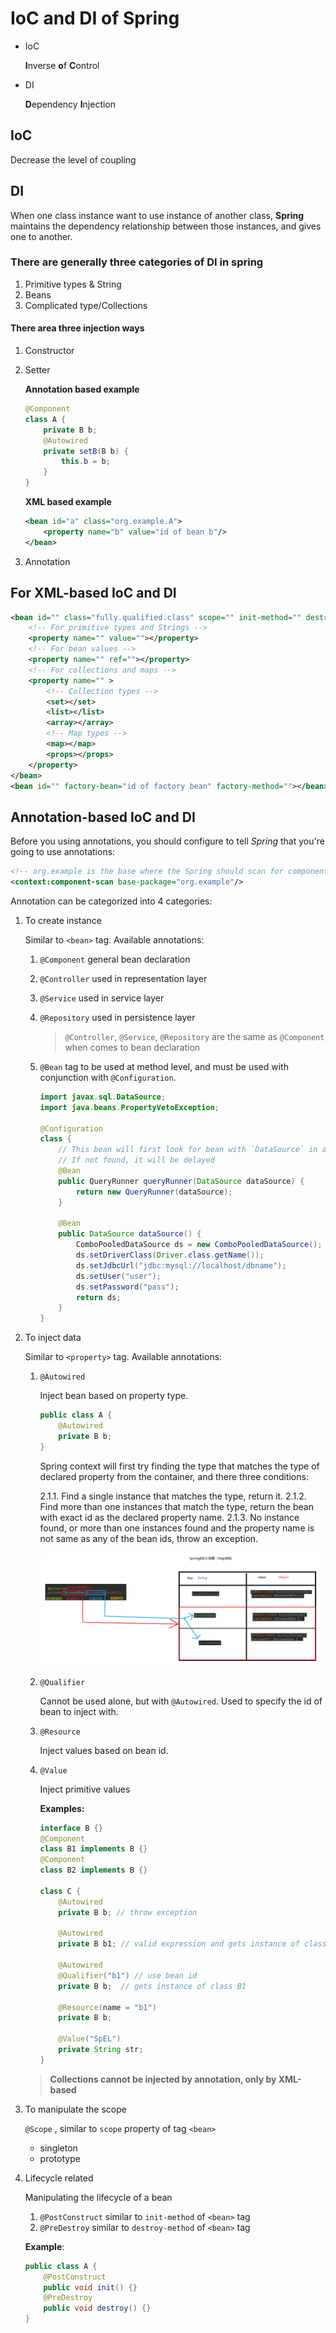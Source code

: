 # IoC and DI of Spring

- IoC

  **I**nverse **o**f **C**ontrol

- DI

  **D**ependency **I**njection

## IoC

Decrease the level of coupling

## DI

When one class instance want to use instance of another class,  **Spring** maintains the dependency relationship between those instances, and gives one to another.

### There are generally three categories of DI in spring

1. Primitive types & String
2. Beans
3. Complicated type/Collections

#### There area three **injection ways**

1. Constructor
2. Setter

    **Annotation based example**

    ```java
    @Component
    class A {
        private B b;
        @Autowired
        private setB(B b) {
            this.b = b;
        }
    }
    ```

    **XML based example**

    ```xml
    <bean id="a" class="org.example.A">
        <property name="b" value="id of bean b"/>
    </bean>
    ```

3. Annotation

## For XML-based IoC and DI

```xml
<bean id="" class="fully.qualified.class" scope="" init-method="" destroy-method="">
    <!-- For primitive types and Strings -->
    <property name="" value=""></property>
    <!-- For bean values -->
    <property name="" ref=""></property>
    <!-- For collections and maps -->
    <property name="" >
        <!-- Collection types -->
        <set></set>
        <list></list>
        <array></array>
        <!-- Map types -->
        <map></map>
        <props></props>
    </property>
</bean>
<bean id="" factory-bean="id of factory bean" factory-method=""></bean>
```

## Annotation-based IoC and DI

Before you using annotations, you should configure to tell _Spring_ that you're going to use annotations:

```xml
<!-- org.example is the base where the Spring should scan for components from -->
<context:component-scan base-package="org.example"/>
```

Annotation can be categorized into 4 categories:

1. To create instance

    Similar to `<bean>` tag. Available annotations:

   1. `@Component` general bean declaration
   2. `@Controller` used in representation layer
   3. `@Service` used in service layer
   4. `@Repository` used in persistence layer

        > `@Controller`, `@Service`, `@Repository` are the same as `@Component` when comes to bean declaration

   5. `@Bean` tag to be used at method level, and must be used with conjunction with `@Configuration`.

        ```java
        import javax.sql.DataSource;
        import java.beans.PropertyVetoException;

        @Configuration
        class {
            // This bean will first look for bean with `DataSource` in application container.
            // If not found, it will be delayed
            @Bean
            public QueryRunner queryRunner(DataSource dataSource) {
                return new QueryRunner(dataSource);
            }

            @Bean
            public DataSource dataSource() {
                ComboPooledDataSource ds = new ComboPooledDataSource();
                ds.setDriverClass(Driver.class.getName());
                ds.setJdbcUrl("jdbc:mysql://localhost/dbname");
                ds.setUser("user");
                ds.setPassword("pass");
                return ds;
            }
        }
        ```

2. To inject data

    Similar to `<property>` tag. Available annotations:

    1. `@Autowired`

        Inject bean based on property type.

        ```java
        public class A {
            @Autowired
            private B b;
        }
        ```

        Spring context will first try finding the type that matches the type of declared property from the container, and there three conditions:

        2.1.1. Find a single instance that matches the type, return it.
        2.1.2. Find more than one instances that match the type, return the bean with exact id as the declared property name.
        2.1.3. No instance found, or more than one instances found and the property name is not same as any of the bean ids, throw an exception.

        ![image-20200629105524117](./images/IoC-DI/image-20200629105524117.png)

    2. `@Qualifier`

       Cannot be used alone, but with `@Autowired`. Used to specify the id of bean to inject with.

    3. `@Resource`

       Inject values based on bean id.

    4. `@Value`

       Inject primitive values

       **Examples:**

       ```java
       interface B {}
       @Component
       class B1 implements B {}
       @Component
       class B2 implements B {}

       class C {
           @Autowired
           private B b; // throw exception

           @Autowired
           private B b1; // valid expression and gets instance of class B1

           @Autowired
           @Qualifier("b1") // use bean id
           private B b;	 // gets instance of class B1

           @Resource(name = "b1")
           private B b;

           @Value("SpEL")
           private String str;
       }
       ```

   > **Collections cannot be injected by annotation, only by XML-based**

3. To manipulate the scope

   `@Scope` , similar to `scope` property of tag `<bean>`

   - singleton
   - prototype

4. Lifecycle related

   Manipulating the lifecycle of a bean

   1. `@PostConstruct` similar to `init-method` of `<bean>` tag
   2. `@PreDestroy` similar to `destroy-method` of `<bean>` tag

   **Example**:

   ```java
   public class A {
       @PostConstruct
       public void init() {}
       @PreDestroy
       public void destroy() {}
   }
   ```
